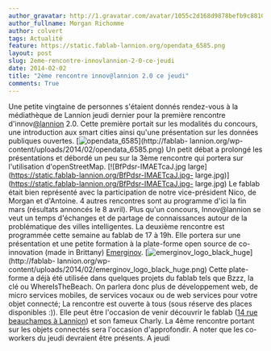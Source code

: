```yaml
---
author_gravatar: http://1.gravatar.com/avatar/1055c2d168d9878befb9c8810eda96dc?s=96&d=mm&r=g
author_fullname: Morgan Richomme
author: colvert
tags: Actualité
feature: https://static.fablab-lannion.org/opendata_6585.png
layout: post
slug: 2eme-rencontre-innovlannion-2-0-ce-jeudi
date: 2014-02-02
title: "2ème rencontre innov@lannion 2.0 ce jeudi"
comments: True
---
```

Une petite vingtaine de personnes s'étaient donnés rendez-vous à la
médiathèque de Lannion jeudi dernier pour la première rencontre
d'innov[@lannion](http://fablab-lannion.org/membres/twitter_fablablannion/)
2.0. Cette première portait sur les modalités du concours, une introduction
aux smart cities ainsi qu'une présentation sur les données publiques ouvertes.
[![opendata_6585](https://static.fablab-lannion.org/opendata_6585-1024x596.png)](http://fablab-
lannion.org/wp-content/uploads/2014/02/opendata_6585.png) Un petit débat a
prolongé les présentations et débordé un peu sur la 3ème rencontre qui portera
sur l'utilisation d'openStreetMap. [![BfPdsr-IMAETcaJ.jpg
large](https://static.fablab-lannion.org/BfPdsr-IMAETcaJ.jpg-
large.jpg)](https://static.fablab-lannion.org/BfPdsr-IMAETcaJ.jpg-
large.jpg) Le fablab était bien représenté avec la participation de notre
vice-président Nico, de Morgan et d'Antoine. 4 autres rencontres sont au
programme d'ici la fin mars (résultats annoncés le 8 avril). Plus qu'un
concours, Innov@lannion se veut un temps d'échanges et de partage de
connaissances autour de la problématique des villes intelligentes. La deuxième
rencontre est programmée cette semaine au fablab de 17 à 19h. Elle portera sur
une présentation et une petite formation à la plate-forme open source de co-
innovation (made in Brittany) [Emerginov](http://emerginov.ow2.org).
[![emerginov_logo_black_huge](https://static.fablab-lannion.org/emerginov_logo_black_huge-1024x1024.png)](http://fablab-
lannion.org/wp-content/uploads/2014/02/emerginov_logo_black_huge.png) Cette
plate-forme a déjà été utilisée dans quelques projets du fablab tels que Bzzz,
la clé ou WhereIsTheBeach. On parlera donc plus de développement web, de micro
services mobiles, de services vocaux ou de web services pour votre objet
connecté; La rencontre est ouverte à tous (sous réserve des places disponibles
:)). Elle peut être l'occasion de venir découvrir le fablab ([14 rue
beauchamps à
Lannion](https://maps.google.com/maps?q=14+rue+beauchamps,+lannion&hl=fr&ll=48.75551,-3.450737&spn=0.136712,0.338173&sll=37.0625,-95.677068&sspn=41.903538,86.572266&hq=14+rue+beauchamps,+lannion&radius=15000&t=m&z=12&iwloc=A))
et son fameux Charly. La 4ème rencontre portant sur les objets connectés sera
l'occasion d'approfondir. A noter que les co-workers du jeudi devraient être
présents. A jeudi


